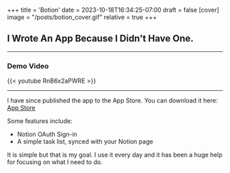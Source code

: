 +++
title = 'Botion'
date = 2023-10-18T16:34:25-07:00
draft = false
[cover]
    image = "/posts/botion_cover.gif"
    relative = true
+++

## I Wrote An App Because I Didn't Have One. 

---

### Demo Video

{{< youtube RnB6x2aPWRE >}}

---

I have since published the app to the App Store. You can download it here: [App Store](https://apps.apple.com/us/app/botion-checklist/id6477213069)

Some features include: 
- Notion OAuth Sign-in
- A simple task list, synced with your Notion page

It is simple but that is my goal. I use it every day and it has been a huge help for focusing on what I need to do.
